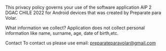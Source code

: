 This privacy policy governs your use of the software application AIP 2 DGAC CHILE 2022 for Android devices that was created by Preparate para Volar.

What information we collect?
Application does not collect personal information like name, surname, age, date of birth,etc.


Contact
To contact us please use email: preparateparavolar@gmail.com
